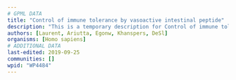 ```yaml
---
# GPML DATA
title: "Control of immune tolerance by vasoactive intestinal peptide"
description: "This is a temporary description for Control of immune tolerance by vasoactive intestinal peptide"
authors: [Laurent, Ariutta, Egonw, Khanspers, DeSl]
organisms: [Homo sapiens]
# ADDITIONAL DATA
last-edited: 2019-09-25
communities: []
wpid: "WP4484"
---
```

